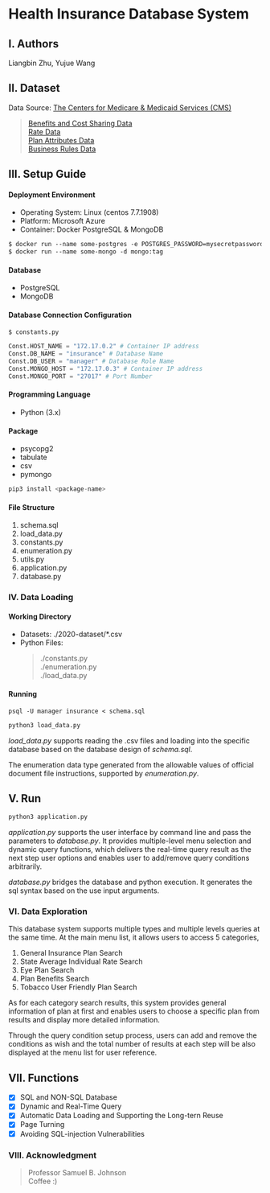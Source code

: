 # Health Insurance Database System

## I. Authors
Liangbin Zhu, Yujue Wang

## II. Dataset
Data Source: [The Centers for Medicare & Medicaid Services (CMS) ](https://www.cms.gov/cciio/resources/data-resources/marketplace-puf)
>[Benefits and Cost Sharing Data](https://www.cms.gov/CCIIO/Resources/Data-Resources/Downloads/BenefitsCostSharing-DataDictionary-20.pdf)\
>[Rate Data](https://www.cms.gov/CCIIO/Resources/Data-Resources/Downloads/Rate-DataDictionary-PY20.pdf)\
>[Plan Attributes Data](https://www.cms.gov/CCIIO/Resources/Data-Resources/Downloads/PlanAttributes-DataDictionary-PY20.pdf)\
>[Business Rules Data](https://www.cms.gov/CCIIO/Resources/Data-Resources/Downloads/BusinessRules-DataDictionary-PY20.pdf)

## III. Setup Guide
#### Deployment Environment
- Operating System: Linux (centos 7.7.1908)
- Platform: Microsoft Azure
- Container: Docker PostgreSQL & MongoDB
```dockerfile
$ docker run --name some-postgres -e POSTGRES_PASSWORD=mysecretpassword -d postgres
$ docker run --name some-mongo -d mongo:tag
```
#### Database
- PostgreSQL
- MongoDB

#### Database Connection Configuration
```python
$ constants.py

Const.HOST_NAME = "172.17.0.2" # Container IP address
Const.DB_NAME = "insurance" # Database Name
Const.DB_USER = "manager" # Database Role Name
Const.MONGO_HOST = "172.17.0.3" # Container IP address
Const.MONGO_PORT = "27017" # Port Number
```
#### Programming Language
- Python (3.x)

#### Package
- psycopg2
- tabulate
- csv
- pymongo
```python
pip3 install <package-name>
```

#### File Structure
1. schema.sql
2. load_data.py
3. constants.py
4. enumeration.py
5. utils.py
6. application.py
7. database.py

### IV. Data Loading
#### Working Directory
- Datasets: ./2020-dataset/*.csv
- Python Files: 
    >./constants.py\
    ./enumeration.py \
    ./load_data.py


#### Running
```postgresql
psql -U manager insurance < schema.sql
```
```python
python3 load_data.py
```
*load_data.py* supports reading the .csv files and loading into the specific 
database based on the database design of *schema.sql*.

The enumeration data type generated from the allowable values of official 
document file instructions, supported by *enumeration.py*.


## V. Run
```python
python3 application.py
```
*application.py* supports the user interface by command line and pass the parameters
to *database.py*. It provides multiple-level menu selection and dynamic 
query functions, which delivers the real-time query result as the next step
user options and enables user to add/remove query conditions arbitrarily.

*database.py* bridges the database and python execution. It generates the sql syntax 
based on the use input arguments.

### VI. Data Exploration
This database system supports multiple types and multiple levels queries at the same time. 
At the main menu list, it allows users to access 5 categories,
1. General Insurance Plan Search
2. State Average Individual Rate Search
3. Eye Plan Search
4. Plan Benefits Search
5. Tobacco User Friendly Plan Search

As for each category search results, this system provides general information of plan at first
and enables users to choose a specific plan from results and display more detailed information.

Through the query condition setup process, users can add and remove the conditions as wish and 
the total number of results at each step will be also displayed at the menu list for user reference.

## VII. Functions
- [x] SQL and NON-SQL Database
- [x] Dynamic and Real-Time Query
- [x] Automatic Data Loading and Supporting the Long-tern Reuse
- [x] Page Turning
- [x] Avoiding SQL-injection Vulnerabilities

### VIII. Acknowledgment
> Professor Samuel B. Johnson\
> Coffee :)

